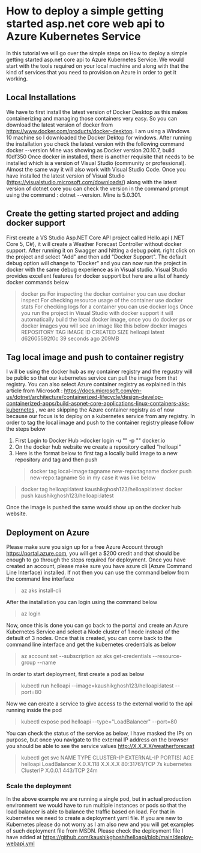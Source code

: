 # How to deploy a simple getting started asp.net core web api to Azure Kubernetes Service
In this tutorial we will go over the simple steps on How to deploy a simple getting started asp.net core api to Azure Kubernetes Service. We would start with the tools required on your local machine and along with that the kind of services that you need to provision on Azure in order to get it working.
## Local Installations
We have to first install the latest version of Docker Desktop as this makes containerizing and managing those containers very easy. So you can download the latest version of docker from https://www.docker.com/products/docker-desktop. I am using a Windows 10 machine so I downloaded the Docker Dektop for windows. After running the installation you check the latest version with the following command
docker --version
Mine was showing as Docker version 20.10.7, build f0df350
Once docker in installed, there is another requisite that needs to be installed which is a version of Visual Studio (community or professional). Almost the same way it will also work with Visual Studio Code. Once you have installed the latest version of Visual Studio (https://visualstudio.microsoft.com/downloads/) along with the latest version of dotnet core you can check the version in the command prompt using the command : dotnet --version. Mine is 5.0.301.
## Create the getting started project and adding docker support
First create a VS Studio Asp.NET Core API project called Hello.api (.NET Core 5, C#), it will create a Weather Forecast Controller without docker support. After running it on Swagger and hitting a debug point. right click on the project and select "Add" and then add "Docker Support". The default debug option will change to "Docker" and you can now run the project in docker with the same debug experience as in Visual studio. Visual Studio provides excellent features for docker support but here are a list of handy docker commands below
> docker ps
For inspecting the docker container you can use
> docker inspect <id of container>
For checking resource usage of the container use
> docker stats <id of the container>
For checking logs for a container you can use
> docker logs <id of the container>
Once you run the project in Visual Studio with docker support it will automatically build the local docker image, once you do docker ps or docker images you will see an image like this below
>docker images
REPOSITORY                        TAG       IMAGE ID       CREATED          SIZE
helloapi                          latest    d62605592f0c   39 seconds ago   209MB 
## Tag local image and push to container registry
I will be using the docker hub as my container registry and the regustry will be public so that our kubernetes service can pull the image from that registry. You can also select Azure container registry as explained in this article from Microsoft : https://docs.microsoft.com/en-us/dotnet/architecture/containerized-lifecycle/design-develop-containerized-apps/build-aspnet-core-applications-linux-containers-aks-kubernetes , we are skipping the Azure container registry as of now because our focus is to deploy on a kubernetes service from any registry. In order to tag the local image and push to the container registry please follow the steps below
  1. First Login to Docker Hub >docker login -u "<dockerHubUser>" -p "<dockerHubPassword>" docker.io
  2. On the docker hub website we create a repository called "helloapi"
  3. Here is the format below to first tag a locally build image to a new repository and tag and then push
     > docker tag local-image:tagname new-repo:tagname
     > docker push new-repo:tagname
  So in my case it was like below
  >docker tag helloapi:latest kaushikghosh123/helloapi:latest
  >docker push kaushikghosh123/helloapi:latest
  
Once the image is pushed the same would show up on the docker hub website.
## Deployment on Azure
Please make sure you sign up for a free Azure Account through https://portal.azure.com, you will get a $200 credit and that should be enough to go through the steps required for deployment. Once you have created an account, please make sure you have azure cli (Azure Command Line Interface) installed. If not then you can use the command below from the command line interface
  > az aks install-cli

After the installation you can login using the command below
  > az login
  
Now, once this is done you can go back to the portal and create an Azure Kubernetes Service and select a Node cluster of 1 node instead of the default of 3 nodes. Once that is created, you can come back to the command line interface and get the kubernetes credentials as below
  > az account set --subscription <yourSubscriptionId>
  > az aks get-credentials --resource-group <resourceGroupName> --name <clusterNameThatYouCreated>
  
In order to start deployment, first create a pod as below
>kubectl run helloapi --image=kaushikghosh123/helloapi:latest --port=80

Now we can create a service to give access to the external world to the api running inside the pod
>kubectl expose pod helloapi --type="LoadBalancer" --port=80

You can check the status of the service as below, I have masked the IPs on purpose, but once you navigate to the external IP address on the browser you should be able to see the service values http://X.X.X.X/weatherforecast

>kubectl get svc
NAME         TYPE           CLUSTER-IP    EXTERNAL-IP      PORT(S)        AGE
helloapi     LoadBalancer   X.0.X.118   X.X.X.X   80:31761/TCP   7s
kubernetes   ClusterIP      X.0.0.1      <none>           443/TCP        24m
 
### Scale the deployment
In the above example we are running a single pod, but in actual production environment we would have to run multiple instances or pods so that the load balancer is able to balance the traffic based on load. For that in kubernetes we need to create a deployment yaml file. If you are new to Kubernetes please do not worry as I am also new and you will get examples of such deployment file from MSDN. Please check the deployment file I have added at https://github.com/kaushikghosh/helloapi/blob/main/deploy-webapi.yml
